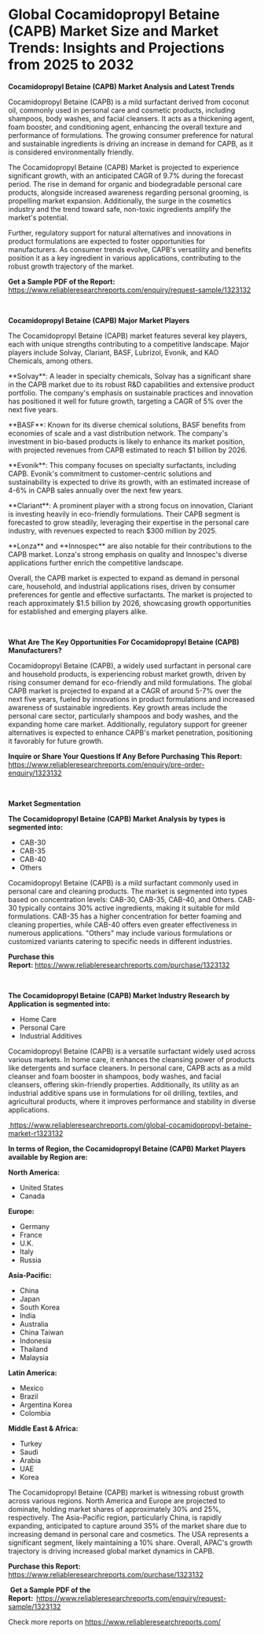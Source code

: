 <p><h1>Global Cocamidopropyl Betaine (CAPB) Market Size and Market Trends: Insights and Projections from 2025 to 2032</h1></p><p><strong>Cocamidopropyl Betaine (CAPB) Market Analysis and Latest Trends</strong></p>
<p><p>Cocamidopropyl Betaine (CAPB) is a mild surfactant derived from coconut oil, commonly used in personal care and cosmetic products, including shampoos, body washes, and facial cleansers. It acts as a thickening agent, foam booster, and conditioning agent, enhancing the overall texture and performance of formulations. The growing consumer preference for natural and sustainable ingredients is driving an increase in demand for CAPB, as it is considered environmentally friendly.</p><p>The Cocamidopropyl Betaine (CAPB) Market is projected to experience significant growth, with an anticipated CAGR of 9.7% during the forecast period. The rise in demand for organic and biodegradable personal care products, alongside increased awareness regarding personal grooming, is propelling market expansion. Additionally, the surge in the cosmetics industry and the trend toward safe, non-toxic ingredients amplify the market's potential. </p><p>Further, regulatory support for natural alternatives and innovations in product formulations are expected to foster opportunities for manufacturers. As consumer trends evolve, CAPB's versatility and benefits position it as a key ingredient in various applications, contributing to the robust growth trajectory of the market.</p></p>
<p><strong>Get a Sample PDF of the Report:&nbsp;</strong> <a href="https://www.reliableresearchreports.com/enquiry/request-sample/1323132?utm_campaign=2295&utm_medium=2&utm_source=Github&utm_content=ia&utm_term=02042025&utm_id=cocamidopropyl-betaine-capb">https://www.reliableresearchreports.com/enquiry/request-sample/1323132</a></p>
<p>&nbsp;</p>
<p><strong>Cocamidopropyl Betaine (CAPB) Major Market Players</strong></p>
<p><p>The Cocamidopropyl Betaine (CAPB) market features several key players, each with unique strengths contributing to a competitive landscape. Major players include Solvay, Clariant, BASF, Lubrizol, Evonik, and KAO Chemicals, among others.</p><p>**Solvay**: A leader in specialty chemicals, Solvay has a significant share in the CAPB market due to its robust R&D capabilities and extensive product portfolio. The company's emphasis on sustainable practices and innovation has positioned it well for future growth, targeting a CAGR of 5% over the next five years.</p><p>**BASF**: Known for its diverse chemical solutions, BASF benefits from economies of scale and a vast distribution network. The company's investment in bio-based products is likely to enhance its market position, with projected revenues from CAPB estimated to reach $1 billion by 2026.</p><p>**Evonik**: This company focuses on specialty surfactants, including CAPB. Evonik's commitment to customer-centric solutions and sustainability is expected to drive its growth, with an estimated increase of 4-6% in CAPB sales annually over the next few years.</p><p>**Clariant**: A prominent player with a strong focus on innovation, Clariant is investing heavily in eco-friendly formulations. Their CAPB segment is forecasted to grow steadily, leveraging their expertise in the personal care industry, with revenues expected to reach $300 million by 2025.</p><p>**Lonza** and **Innospec** are also notable for their contributions to the CAPB market. Lonza's strong emphasis on quality and Innospec's diverse applications further enrich the competitive landscape.</p><p>Overall, the CAPB market is expected to expand as demand in personal care, household, and industrial applications rises, driven by consumer preferences for gentle and effective surfactants. The market is projected to reach approximately $1.5 billion by 2026, showcasing growth opportunities for established and emerging players alike.</p></p>
<p>&nbsp;</p>
<p><strong>What Are The Key Opportunities For Cocamidopropyl Betaine (CAPB) Manufacturers?</strong></p>
<p><p>Cocamidopropyl Betaine (CAPB), a widely used surfactant in personal care and household products, is experiencing robust market growth, driven by rising consumer demand for eco-friendly and mild formulations. The global CAPB market is projected to expand at a CAGR of around 5-7% over the next five years, fueled by innovations in product formulations and increased awareness of sustainable ingredients. Key growth areas include the personal care sector, particularly shampoos and body washes, and the expanding home care market. Additionally, regulatory support for greener alternatives is expected to enhance CAPB's market penetration, positioning it favorably for future growth.</p></p>
<p><strong>Inquire or Share Your Questions If Any Before Purchasing This Report:</strong> <a href="https://www.reliableresearchreports.com/enquiry/pre-order-enquiry/1323132?utm_campaign=2295&utm_medium=2&utm_source=Github&utm_content=ia&utm_term=02042025&utm_id=cocamidopropyl-betaine-capb">https://www.reliableresearchreports.com/enquiry/pre-order-enquiry/1323132</a></p>
<p>&nbsp;</p>
<p><strong>Market Segmentation</strong></p>
<p><strong>The Cocamidopropyl Betaine (CAPB) Market Analysis by types is segmented into:</strong></p>
<p><ul><li>CAB-30</li><li>CAB-35</li><li>CAB-40</li><li>Others</li></ul></p>
<p><p>Cocamidopropyl Betaine (CAPB) is a mild surfactant commonly used in personal care and cleaning products. The market is segmented into types based on concentration levels: CAB-30, CAB-35, CAB-40, and Others. CAB-30 typically contains 30% active ingredients, making it suitable for mild formulations. CAB-35 has a higher concentration for better foaming and cleaning properties, while CAB-40 offers even greater effectiveness in numerous applications. "Others" may include various formulations or customized variants catering to specific needs in different industries.</p></p>
<p><strong>Purchase this Report:&nbsp;</strong><a href="https://www.reliableresearchreports.com/purchase/1323132?utm_campaign=2295&utm_medium=2&utm_source=Github&utm_content=ia&utm_term=02042025&utm_id=cocamidopropyl-betaine-capb">https://www.reliableresearchreports.com/purchase/1323132</a></p>
<p>&nbsp;</p>
<p><strong>The Cocamidopropyl Betaine (CAPB) Market Industry Research by Application is segmented into:</strong></p>
<p><ul><li>Home Care</li><li>Personal Care</li><li>Industrial Additives</li></ul></p>
<p><p>Cocamidopropyl Betaine (CAPB) is a versatile surfactant widely used across various markets. In home care, it enhances the cleansing power of products like detergents and surface cleaners. In personal care, CAPB acts as a mild cleanser and foam booster in shampoos, body washes, and facial cleansers, offering skin-friendly properties. Additionally, its utility as an industrial additive spans use in formulations for oil drilling, textiles, and agricultural products, where it improves performance and stability in diverse applications.</p></p>
<p><a href="https://www.reliableresearchreports.com/global-cocamidopropyl-betaine-market-r1323132?utm_campaign=2295&utm_medium=2&utm_source=Github&utm_content=ia&utm_term=02042025&utm_id=cocamidopropyl-betaine-capb">&nbsp;https://www.reliableresearchreports.com/global-cocamidopropyl-betaine-market-r1323132</a></p>
<p><strong>In terms of Region, the Cocamidopropyl Betaine (CAPB) Market Players available by Region are:</strong></p>
<p>
    <p> <strong> North America: </strong>
        <ul>
            <li>United States</li>
            <li>Canada</li>
        </ul>
        </p> 
    <p> <strong> Europe: </strong>
        <ul>
            <li>Germany</li>
            <li>France</li>
            <li>U.K.</li>
            <li>Italy</li>
            <li>Russia</li>
        </ul>
        </p> 
    <p> <strong> Asia-Pacific: </strong>
        <ul>
            <li>China</li>
            <li>Japan</li>
            <li>South Korea</li>
            <li>India</li>
            <li>Australia</li>
            <li>China Taiwan</li>
            <li>Indonesia</li>
            <li>Thailand</li>
            <li>Malaysia</li>
        </ul>
        </p> 
    <p> <strong> Latin America: </strong>
        <ul>
            <li>Mexico</li>
            <li>Brazil</li>
            <li>Argentina Korea</li>
            <li>Colombia</li>
        </ul>
        </p> 
    <p> <strong> Middle East & Africa: </strong>
        <ul>
            <li>Turkey</li>
            <li>Saudi</li>
            <li>Arabia</li>
            <li>UAE</li>
            <li>Korea</li>
        </ul>
    </p>
    </p>
<p><p>The Cocamidopropyl Betaine (CAPB) market is witnessing robust growth across various regions. North America and Europe are projected to dominate, holding market shares of approximately 30% and 25%, respectively. The Asia-Pacific region, particularly China, is rapidly expanding, anticipated to capture around 35% of the market share due to increasing demand in personal care and cosmetics. The USA represents a significant segment, likely maintaining a 10% share. Overall, APAC's growth trajectory is driving increased global market dynamics in CAPB.</p></p>
<p><strong>Purchase this Report: </strong><a href="https://www.reliableresearchreports.com/purchase/1323132?utm_campaign=2295&utm_medium=2&utm_source=Github&utm_content=ia&utm_term=02042025&utm_id=cocamidopropyl-betaine-capb">https://www.reliableresearchreports.com/purchase/1323132</a></p>
<p>&nbsp;<strong>Get a Sample PDF of the Report:&nbsp;&nbsp;</strong><a href="https://www.reliableresearchreports.com/enquiry/request-sample/1323132?utm_campaign=2295&utm_medium=2&utm_source=Github&utm_content=ia&utm_term=02042025&utm_id=cocamidopropyl-betaine-capb">https://www.reliableresearchreports.com/enquiry/request-sample/1323132</a></p>
<p><strong></strong></p>
<p>Check more reports on <a href="https://www.reliableresearchreports.com/?utm_campaign=2295&utm_medium=2&utm_source=Github&utm_content=ia&utm_term=02042025&utm_id=cocamidopropyl-betaine-capb">https://www.reliableresearchreports.com/</a></p>